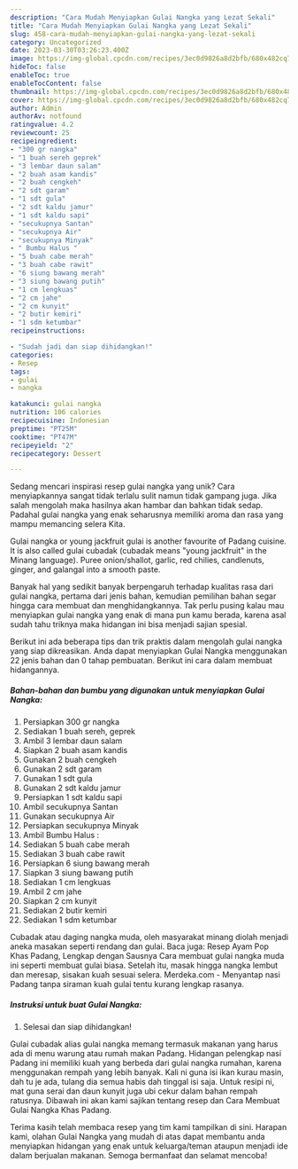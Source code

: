 ```yaml
---
description: "Cara Mudah Menyiapkan Gulai Nangka yang Lezat Sekali"
title: "Cara Mudah Menyiapkan Gulai Nangka yang Lezat Sekali"
slug: 458-cara-mudah-menyiapkan-gulai-nangka-yang-lezat-sekali
category: Uncategorized
date: 2023-03-30T03:26:23.400Z
image: https://img-global.cpcdn.com/recipes/3ec0d9826a8d2bfb/680x482cq70/gulai-nangka-foto-resep-utama.jpg
hideToc: false
enableToc: true
enableTocContent: false
thumbnail: https://img-global.cpcdn.com/recipes/3ec0d9826a8d2bfb/680x482cq70/gulai-nangka-foto-resep-utama.jpg
cover: https://img-global.cpcdn.com/recipes/3ec0d9826a8d2bfb/680x482cq70/gulai-nangka-foto-resep-utama.jpg
author: Admin
authorAv: notfound
ratingvalue: 4.2
reviewcount: 25
recipeingredient:
- "300 gr nangka"
- "1 buah sereh geprek"
- "3 lembar daun salam"
- "2 buah asam kandis"
- "2 buah cengkeh"
- "2 sdt garam"
- "1 sdt gula"
- "2 sdt kaldu jamur"
- "1 sdt kaldu sapi"
- "secukupnya Santan"
- "secukupnya Air"
- "secukupnya Minyak"
- " Bumbu Halus "
- "5 buah cabe merah"
- "3 buah cabe rawit"
- "6 siung bawang merah"
- "3 siung bawang putih"
- "1 cm lengkuas"
- "2 cm jahe"
- "2 cm kunyit"
- "2 butir kemiri"
- "1 sdm ketumbar"
recipeinstructions:

- "Sudah jadi dan siap dihidangkan!"
categories:
- Resep
tags:
- gulai
- nangka

katakunci: gulai nangka 
nutrition: 106 calories
recipecuisine: Indonesian
preptime: "PT25M"
cooktime: "PT47M"
recipeyield: "2"
recipecategory: Dessert

---
```





Sedang mencari inspirasi resep gulai nangka yang unik? Cara menyiapkannya sangat tidak terlalu sulit namun tidak gampang juga. Jika salah mengolah maka hasilnya akan hambar dan bahkan tidak sedap. Padahal gulai nangka yang enak seharusnya memiliki aroma dan rasa yang mampu memancing selera Kita.





Gulai nangka or young jackfruit gulai is another favourite of Padang cuisine. It is also called gulai cubadak (cubadak means &#34;young jackfruit&#34; in the Minang language). Puree onion/shallot, garlic, red chilies, candlenuts, ginger, and galangal into a smooth paste.

Banyak hal yang sedikit banyak berpengaruh terhadap kualitas rasa dari gulai nangka, pertama dari jenis bahan, kemudian pemilihan bahan segar hingga cara membuat dan menghidangkannya. Tak perlu pusing kalau mau menyiapkan gulai nangka yang enak di mana pun kamu berada, karena asal sudah tahu triknya maka hidangan ini bisa menjadi sajian spesial.






Berikut ini ada beberapa tips dan trik praktis dalam mengolah gulai nangka yang siap dikreasikan. Anda dapat menyiapkan Gulai Nangka menggunakan 22 jenis bahan dan 0 tahap pembuatan. Berikut ini cara dalam membuat hidangannya.

<!--inarticleads1-->

##### Bahan-bahan dan bumbu yang digunakan untuk menyiapkan Gulai Nangka:

1. Persiapkan 300 gr nangka
1. Sediakan 1 buah sereh, geprek
1. Ambil 3 lembar daun salam
1. Siapkan 2 buah asam kandis
1. Gunakan 2 buah cengkeh
1. Gunakan 2 sdt garam
1. Gunakan 1 sdt gula
1. Gunakan 2 sdt kaldu jamur
1. Persiapkan 1 sdt kaldu sapi
1. Ambil secukupnya Santan
1. Gunakan secukupnya Air
1. Persiapkan secukupnya Minyak
1. Ambil  Bumbu Halus :
1. Sediakan 5 buah cabe merah
1. Sediakan 3 buah cabe rawit
1. Persiapkan 6 siung bawang merah
1. Siapkan 3 siung bawang putih
1. Sediakan 1 cm lengkuas
1. Ambil 2 cm jahe
1. Siapkan 2 cm kunyit
1. Sediakan 2 butir kemiri
1. Sediakan 1 sdm ketumbar


Cubadak atau daging nangka muda, oleh masyarakat minang diolah menjadi aneka masakan seperti rendang dan gulai. Baca juga: Resep Ayam Pop Khas Padang, Lengkap dengan Sausnya Cara membuat gulai nangka muda ini seperti membuat gulai biasa. Setelah itu, masak hingga nangka lembut dan meresap, sisakan kuah sesuai selera. Merdeka.com - Menyantap nasi Padang tanpa siraman kuah gulai tentu kurang lengkap rasanya. 

<!--inarticleads2-->

##### Instruksi untuk buat Gulai Nangka:


1. Selesai dan siap dihidangkan!

Gulai cubadak alias gulai nangka memang termasuk makanan yang harus ada di menu warung atau rumah makan Padang. Hidangan pelengkap nasi Padang ini memiliki kuah yang berbeda dari gulai nangka rumahan, karena menggunakan rempah yang lebih banyak. Kali ni guna isi ikan kurau masin, dah tu je ada, tulang dia semua habis dah tinggal isi saja. Untuk resipi ni, mat guna serai dan daun kunyit juga ubi cekur dalam bahan rempah ratusnya. Dibawah ini akan kami sajikan tentang resep dan Cara Membuat Gulai Nangka Khas Padang. 

Terima kasih telah membaca resep yang tim kami tampilkan di sini. Harapan kami, olahan Gulai Nangka yang mudah di atas dapat membantu anda menyiapkan hidangan yang enak untuk keluarga/teman ataupun menjadi ide dalam berjualan makanan. Semoga bermanfaat dan selamat mencoba!
